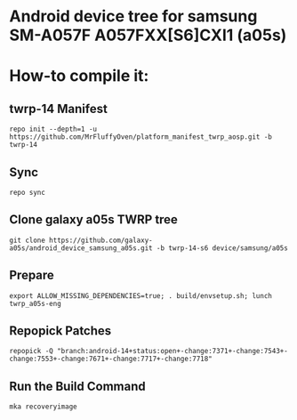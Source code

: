 # Android device tree for samsung SM-A057F A057FXX[S6]CXI1 (a05s)


# How-to compile it:

## twrp-14 Manifest
    repo init --depth=1 -u https://github.com/MrFluffyOven/platform_manifest_twrp_aosp.git -b twrp-14
## Sync
    repo sync
## Clone galaxy a05s TWRP tree
    git clone https://github.com/galaxy-a05s/android_device_samsung_a05s.git -b twrp-14-s6 device/samsung/a05s
## Prepare
    export ALLOW_MISSING_DEPENDENCIES=true; . build/envsetup.sh; lunch twrp_a05s-eng
## Repopick Patches
    repopick -Q "branch:android-14+status:open+-change:7371+-change:7543+-change:7553+-change:7671+-change:7717+-change:7718"
## Run the Build Command
    mka recoveryimage
